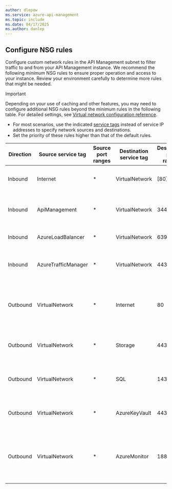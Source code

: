```yaml
---
author: dlepow
ms.service: azure-api-management
ms.topic: include
ms.date: 04/17/2025
ms.author: danlep
---
```


## Configure NSG rules

Configure custom network rules in the API Management subnet to filter traffic to and from your API Management instance. We recommend the following *minimum* NSG rules to ensure proper operation and access to your instance. Review your environment carefully to determine more rules that might be needed. 

> [!IMPORTANT] 
> Depending on your use of caching and other features, you may need to configure additional NSG rules beyond the minimum rules in the following table. For detailed settings, see [Virtual network configuration reference](../articles/api-management/virtual-network-reference.md#required-ports). 

  * For most scenarios, use the indicated [service tags](../articles/virtual-network/service-tags-overview.md) instead of service IP addresses to specify network sources and destinations. 
  * Set the priority of these rules higher than that of the default rules.


| Direction | Source service tag | Source port ranges | Destination service tag | Destination port ranges | Protocol |  Action | Purpose | VNet type |
|-------|--------------|----------|---------|------------|-----------|-----|--------|-----|
| Inbound | Internet | * | VirtualNetwork | [80], 443   | TCP            | Allow | Client communication to API Management                   | External only          |
| Inbound | ApiManagement | * | VirtualNetwork | 3443    | TCP | Allow     | Management endpoint for Azure portal and PowerShell        | External & Internal  |
| Inbound | AzureLoadBalancer | * | VirtualNetwork | 6390      | TCP                | Allow | Azure Infrastructure Load Balancer             | External & Internal  |
| Inbound | AzureTrafficManager | * | VirtualNetwork | 443 | TCP | Allow | Azure Traffic Manager routing for multi-region deployment | External only |
| Outbound | VirtualNetwork | * | Internet | 80                  |  TCP | Allow  | Validation and revocation of Microsoft-managed or customer-managed certificates      | External & Internal  |
| Outbound | VirtualNetwork | * | Storage | 443                  |  TCP | Allow  | Dependency on Azure Storage for core service functionality                            | External & Internal  |
| Outbound | VirtualNetwork| * | SQL | 1433                     | TCP           | Allow | Access to Azure SQL endpoints for core service functionality                          | External & Internal  |
| Outbound | VirtualNetwork | * | AzureKeyVault | 443                     | TCP                | Allow                | Access to Azure Key Vault for core service functionality                         | External & Internal  |
| Outbound | VirtualNetwork | * | AzureMonitor | 1886, 443                     |  TCP                | Allow         | Publish [Diagnostics Logs and Metrics](../articles/api-management/api-management-howto-use-azure-monitor.md), [Resource Health](/azure/service-health/resource-health-overview), and [Application Insights](../articles/api-management/api-management-howto-app-insights.md)                  | External & Internal  |

